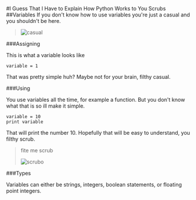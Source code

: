#I Guess That I Have to Explain How Python Works to You Scrubs
##Variables
If you don't know how to use variables you're just a casual and you shouldn't be here.

>![casual](https://static2.fjcdn.com/comments/5470371+_d23eb823879d90b44f520a3104de5e17.jpg)

###Assigning

This is what a variable looks like

```
variable = 1
```
That was pretty simple huh? Maybe not for your brain, filthy casual.

###Using

You use variables all the time, for example a function. But you don't know what that is so ill make it simple.

```
variable = 10
print variable
```
That will print the number 10. Hopefully that will be easy to understand, you filthy scrub.

>fite me scrub
>
>![scrubo](https://2static3.fjcdn.com/thumbnails/comments/Fite+me+scrub+lord+im+ripped+_0582ba9e74ea262698024ce4b05471110.gif)

###Types

Variables can either be strings, integers, boolean statements, or floating point integers.
